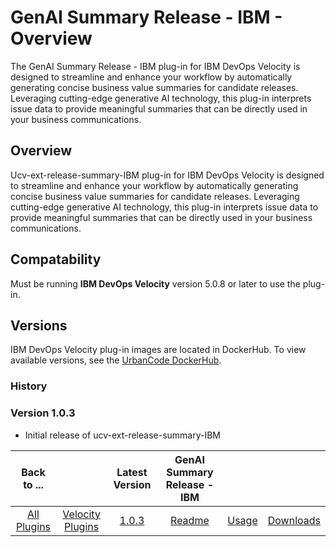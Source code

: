 #  GenAI Summary Release - IBM - Overview

The GenAI Summary Release - IBM plug-in for IBM DevOps Velocity is designed to streamline and enhance your workflow by automatically generating concise business value summaries for candidate releases. Leveraging cutting-edge generative AI technology, this plug-in interprets issue data to provide meaningful summaries that can be directly used in your business communications. 

## Overview

Ucv-ext-release-summary-IBM plug-in for IBM DevOps Velocity is designed to streamline and enhance your workflow by automatically generating concise business value summaries for candidate releases. Leveraging cutting-edge generative AI technology, this plug-in interprets issue data to provide meaningful summaries that can be directly used in your business communications. 

## Compatability

Must be running **IBM DevOps Velocity** version 5.0.8 or later to use the plug-in.


## Versions

IBM DevOps Velocity plug-in images are located in DockerHub. To
view available versions, see the [UrbanCode DockerHub](https://hub.docker.com/r/urbancode/ucv-ext-release-summary-ibm/tags).

### History

### Version 1.0.3

* Initial release of ucv-ext-release-summary-IBM

|Back to ...||Latest Version|GenAI Summary Release - IBM |||
| :---: | :---: | :---: | :---: | :---: | :---: |
|[All Plugins](../../index.md)|[Velocity Plugins](../README.md)|[1.0.3](https://hub.docker.com/r/urbancode/ucv-ext-release-summary-ibm/tags)|[Readme](README.md)|[Usage](usage.md)|[Downloads](downloads.md)|
